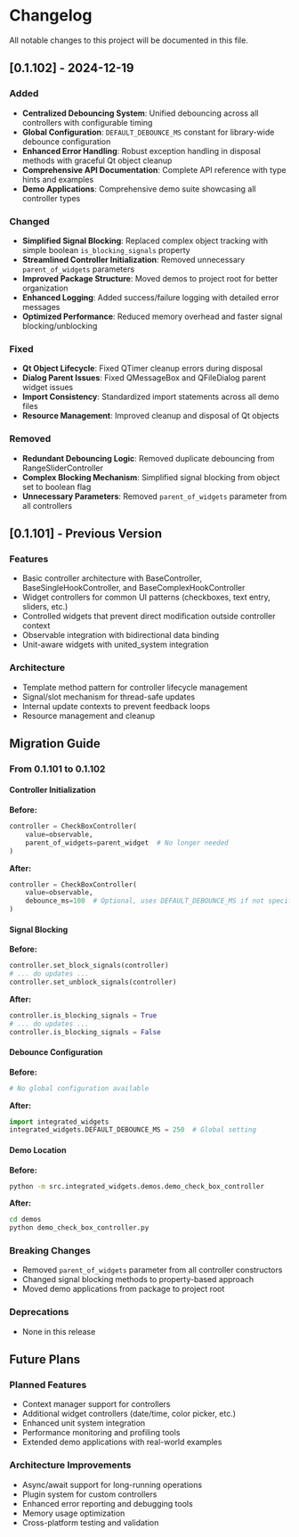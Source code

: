 # Changelog

All notable changes to this project will be documented in this file.

## [0.1.102] - 2024-12-19

### Added
- **Centralized Debouncing System**: Unified debouncing across all controllers with configurable timing
- **Global Configuration**: `DEFAULT_DEBOUNCE_MS` constant for library-wide debounce configuration
- **Enhanced Error Handling**: Robust exception handling in disposal methods with graceful Qt object cleanup
- **Comprehensive API Documentation**: Complete API reference with type hints and examples
- **Demo Applications**: Comprehensive demo suite showcasing all controller types

### Changed
- **Simplified Signal Blocking**: Replaced complex object tracking with simple boolean `is_blocking_signals` property
- **Streamlined Controller Initialization**: Removed unnecessary `parent_of_widgets` parameters
- **Improved Package Structure**: Moved demos to project root for better organization
- **Enhanced Logging**: Added success/failure logging with detailed error messages
- **Optimized Performance**: Reduced memory overhead and faster signal blocking/unblocking

### Fixed
- **Qt Object Lifecycle**: Fixed QTimer cleanup errors during disposal
- **Dialog Parent Issues**: Fixed QMessageBox and QFileDialog parent widget issues
- **Import Consistency**: Standardized import statements across all demo files
- **Resource Management**: Improved cleanup and disposal of Qt objects

### Removed
- **Redundant Debouncing Logic**: Removed duplicate debouncing from RangeSliderController
- **Complex Blocking Mechanism**: Simplified signal blocking from object set to boolean flag
- **Unnecessary Parameters**: Removed `parent_of_widgets` parameter from all controllers

## [0.1.101] - Previous Version

### Features
- Basic controller architecture with BaseController, BaseSingleHookController, and BaseComplexHookController
- Widget controllers for common UI patterns (checkboxes, text entry, sliders, etc.)
- Controlled widgets that prevent direct modification outside controller context
- Observable integration with bidirectional data binding
- Unit-aware widgets with united_system integration

### Architecture
- Template method pattern for controller lifecycle management
- Signal/slot mechanism for thread-safe updates
- Internal update contexts to prevent feedback loops
- Resource management and cleanup

## Migration Guide

### From 0.1.101 to 0.1.102

#### Controller Initialization
**Before:**
```python
controller = CheckBoxController(
    value=observable,
    parent_of_widgets=parent_widget  # No longer needed
)
```

**After:**
```python
controller = CheckBoxController(
    value=observable,
    debounce_ms=100  # Optional, uses DEFAULT_DEBOUNCE_MS if not specified
)
```

#### Signal Blocking
**Before:**
```python
controller.set_block_signals(controller)
# ... do updates ...
controller.set_unblock_signals(controller)
```

**After:**
```python
controller.is_blocking_signals = True
# ... do updates ...
controller.is_blocking_signals = False
```

#### Debounce Configuration
**Before:**
```python
# No global configuration available
```

**After:**
```python
import integrated_widgets
integrated_widgets.DEFAULT_DEBOUNCE_MS = 250  # Global setting
```

#### Demo Location
**Before:**
```bash
python -m src.integrated_widgets.demos.demo_check_box_controller
```

**After:**
```bash
cd demos
python demo_check_box_controller.py
```

### Breaking Changes
- Removed `parent_of_widgets` parameter from all controller constructors
- Changed signal blocking methods to property-based approach
- Moved demo applications from package to project root

### Deprecations
- None in this release

## Future Plans

### Planned Features
- Context manager support for controllers
- Additional widget controllers (date/time, color picker, etc.)
- Enhanced unit system integration
- Performance monitoring and profiling tools
- Extended demo applications with real-world examples

### Architecture Improvements
- Async/await support for long-running operations
- Plugin system for custom controllers
- Enhanced error reporting and debugging tools
- Memory usage optimization
- Cross-platform testing and validation
